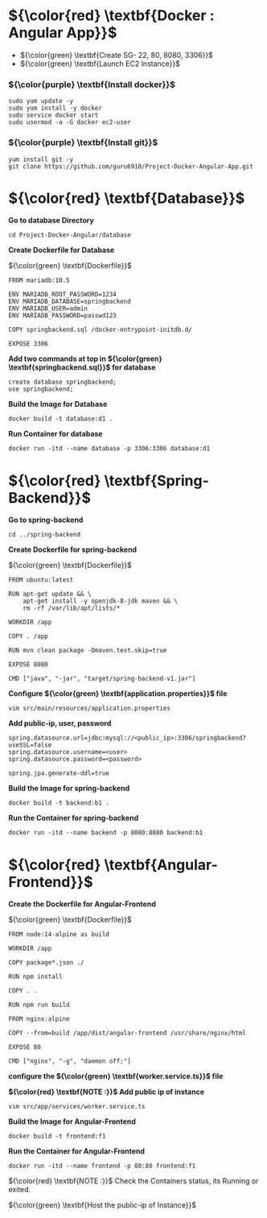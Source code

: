 # ${\color{red} \textbf{Docker : Angular App}}$

- ${\color{green} \textbf{Create SG- 22, 80, 8080, 3306}}$
- ${\color{green} \textbf{Launch EC2 Instance}}$

### ${\color{purple} \textbf{Install docker}}$

````
sudo yum update -y
sudo yum install -y docker
sudo service docker start
sudo usermod -a -G docker ec2-user
````

### ${\color{purple} \textbf{Install git}}$
````
yum install git -y
git clone https://github.com/guru6910/Project-Docker-Angular-App.git
````
# ${\color{red} \textbf{Database}}$

**Go to database Directory**
````
cd Project-Docker-Angular/database
````
**Create Dockerfile for Database**

${\color{green} \textbf{Dockerfile}}$
````
FROM mariadb:10.5

ENV MARIADB_ROOT_PASSWORD=1234
ENV MARIADB_DATABASE=springbackend
ENV MARIADB_USER=admin
ENV MARIADB_PASSWORD=passwd123

COPY springbackend.sql /docker-entrypoint-initdb.d/

EXPOSE 3306
````
**Add two commands at top in ${\color{green} \textbf{springbackend.sql}}$ for database**
````
create database springbackend;
use springbackend;
````
**Build the Image for Database**
````
docker build -t database:d1 .
````
**Run Container for database**
````
docker run -itd --name database -p 3306:3306 database:d1
````

# ${\color{red} \textbf{Spring-Backend}}$

**Go to spring-backend**
````
cd ../spring-backend
````
**Create Dockerfile for spring-backend**


${\color{green} \textbf{Dockerfile}}$
````
FROM ubuntu:latest

RUN apt-get update && \
    apt-get install -y openjdk-8-jdk maven && \
    rm -rf /var/lib/apt/lists/*

WORKDIR /app

COPY . /app

RUN mvn clean package -Dmaven.test.skip=true

EXPOSE 8080

CMD ["java", "-jar", "target/spring-backend-v1.jar"]
````
**Configure ${\color{green} \textbf{application.properties}}$ file**
````
vim src/main/resources/application.properties
````
**Add public-ip, user, password**
````
spring.datasource.url=jdbc:mysql://<public_ip>:3306/springbackend?useSSL=false
spring.datasource.username=<user>
spring.datasource.password=<password>

spring.jpa.generate-ddl=true
````
**Build the Image for spring-backend**
````
docker build -t backend:b1 .
````
**Run the Container for spring-backend**
````
docker run -itd --name backend -p 8080:8080 backend:b1
````

# ${\color{red} \textbf{Angular-Frontend}}$

**Create the Dockerfile for Angular-Frontend**


${\color{green} \textbf{Dockerfile}}$
````
FROM node:14-alpine as build

WORKDIR /app

COPY package*.json ./

RUN npm install

COPY . .

RUN npm run build 

FROM nginx:alpine

COPY --from=build /app/dist/angular-frontend /usr/share/nginx/html

EXPOSE 80

CMD ["nginx", "-g", "daemon off;"]
````

**configure the ${\color{green} \textbf{worker.service.ts}}$ file**

**${\color{red} \textbf{NOTE :}}$ Add public ip of instance**
````
vim src/app/services/worker.service.ts
````

**Build the Image for Angular-Frontend**
````
docker build -t frontend:f1
````
**Run the Container for Angular-Frontend**
````
docker run -itd --name frontend -p 80:80 frontend:f1
````
${\color{red} \textbf{NOTE :}}$ Check the Containers status, its Running or exited.

${\color{green} \textbf{Host the public-ip of Instance}}$

